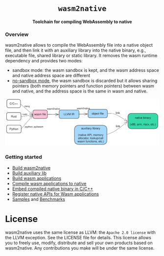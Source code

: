 <div align="center">
  <h1><code>wasm2native</code></h1>
  <p>
    <strong>Toolchain for compiling WebAssembly to native</strong>
  </p>
</div>

### Overview
wasm2native allows to compile the WebAssembly file into a native object file, and then link it with an auxiliary library into the native binary, e.g., executable file, shared library or static library. It removes the wasm runtime dependency and provides two modes:
- sandbox mode: the wasm sandbox is kept, and the wasm address space and native address space are different
- [no-sandbox mode](https://github.com/AndroidWasm/wabt/tree/main/wasm2c#no-sandbox-mode-experimental), the wasm sandbox is discarded but it allows sharing pointers (both memory pointers and function pointers) between wasm and native, and the address space is the same in wasm and native.

![compilation pipeline](./doc/images/compilation_pipeline.svg)

### Getting started
- [Build wasm2native](./wasm2native-copmiler/README.md)
- [Build auxiliary lib](./wasm2native-vmlib/README.md)
- [Build wasm applications](./doc/build_wasm_app.md)
- [Compile wasm applications to native](./doc/compile_wasm_app_to_native.md)
- [Embed compiled native binary in C/C++](./doc/embed_compiled_native.md)
- [Register native APIs for Wasm applications](./doc/register_native_api.md)
- [Samples](./samples) and [Benchmarks](./tests/benchmarks)

License
=======
wasm2native uses the same license as LLVM: the `Apache 2.0 license` with the LLVM exception. See the LICENSE file for details.
This license allows you to freely use, modify, distribute and sell your own products based on wasm2native.
Any contributions you make will be under the same license.
